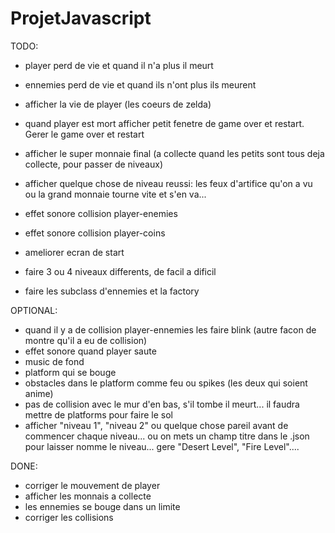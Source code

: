 # ProjetJavascript
TODO:


- player perd de vie et quand il n'a plus il meurt
- ennemies perd de vie et quand ils n'ont plus ils meurent
- afficher la vie de player (les coeurs de zelda)
- quand player est mort afficher petit fenetre de game over et restart. Gerer le game over et restart

- afficher le super monnaie final (a collecte quand les petits sont tous deja collecte, pour passer de niveaux)
- afficher quelque chose de niveau reussi: les feux d'artifice qu'on a vu ou la grand monnaie tourne vite et s'en va...

- effet sonore collision player-enemies
- effet sonore collision player-coins

- ameliorer ecran de start
- faire 3 ou 4 niveaux differents, de facil a dificil
- faire les subclass d'ennemies et la factory



OPTIONAL:
- quand il y a de collision player-ennemies les faire blink (autre facon de montre qu'il a eu de collision)
- effet sonore quand player saute
- music de fond
- platform qui se bouge
- obstacles dans le platform comme feu ou spikes (les deux qui soient anime)
- pas de collision avec le mur d'en bas, s'il tombe il meurt... il faudra mettre de platforms pour faire le sol
- afficher "niveau 1", "niveau 2" ou quelque chose pareil avant de commencer chaque niveau... ou on mets un champ titre dans le .json pour laisser nomme le niveau... gere "Desert Level", "Fire Level"....



DONE:
- corriger le mouvement de player
- afficher les monnais a collecte
- les ennemies se bouge dans un limite
- corriger les collisions